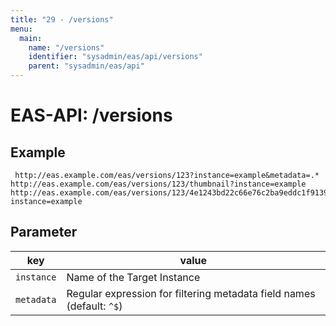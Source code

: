 ```yaml
---
title: "29 - /versions"
menu:
  main:
    name: "/versions"
    identifier: "sysadmin/eas/api/versions"
    parent: "sysadmin/eas/api"
---
```

#  EAS-API: /versions

##  Example

~~~
 http://eas.example.com/eas/versions/123?instance=example&metadata=.*
http://eas.example.com/eas/versions/123/thumbnail?instance=example
http://eas.example.com/eas/versions/123/4e1243bd22c66e76c2ba9eddc1f91394e57f9f83?instance=example
~~~


##  Parameter


|key|value|
|---|---|
|`instance`          |Name of the Target Instance|
|`metadata`          |Regular expression for filtering metadata field names (default: `^$`)|

 

